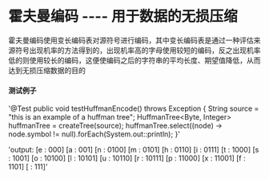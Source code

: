 霍夫曼编码 ---- 用于数据的无损压缩
=======
霍夫曼编码使用变长编码表对源符号进行编码，其中变长编码表是通过一种评估来源符号出现机率的方法得到的，出现机率高的字母使用较短的编码，反之出现机率低的则使用较长的编码，这便使编码之后的字符串的平均长度、期望值降低，从而达到无损压缩数据的目的
#### 测试例子
'@Test
    public void testHuffmanEncode() throws Exception {
        String source = "this is an example of a huffman tree";
        HuffmanTree<Byte, Integer> huffmanTree = createTree(source);
        huffmanTree.select((node) -> node.symbol != null).forEach(System.out::println);
    }'

'output: [e : 000]
        [a : 001]
        [n : 0100]
        [m : 0101]
        [h : 0110]
        [i : 0111]
        [t : 1000]
        [s : 1001]
        [o : 10100]
        [l : 10101]
        [u : 10110]
        [r : 10111]
        [p : 11000]
        [x : 11001]
        [f : 1101]
        [  : 111]'    

    

